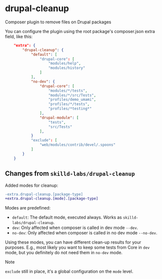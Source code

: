 # drupal-cleanup
Composer plugin to remove files on Drupal packages

You can configure the plugin using the root package's composer.json extra field, like this:

```json
    "extra": {
        "drupal-cleanup": {
            "default": [
                "drupal-core": [
                    "modules/help",
                    "modules/history"
                ]
            ],
            "no-dev": {
                "drupal-core": [
                    "modules/*/tests",
                    "modules/*/src/Tests",
                    "profiles/demo_umami",
                    "profiles/*/tests",
                    "profiles/*testing*"
                ],
                "drupal-module": [
                    "tests",
                    "src/Tests"
                ],
            }
            "exclude": [
                "web/modules/contrib/devel/.spoons"
            ]
        }
    }
```

## Changes from `skilld-labs/drupal-cleanup`

Added modes for cleanup:

```diff
-extra.drupal-cleanup.[package-type]
+extra.drupal-cleanup.[mode].[package-type]
```

Modes are predefined:

- `default`: The default mode, executed always. Works as 
  `skilld-labs/drupal-cleanup`.
- `dev`: Only affected when composer is called in dev mode `--dev`.
- `no-dev`: Only affected when composer is called in no dev mode `--no-dev`.

Using these modes, you can have different clean-up results for your purposes.
E.g., most likely you want to keep some tests from Core in `dev` mode, but you
definitely do not need them in `no-dev` mode.

> [!NOTE]
> `exclude` still in place, it's a global configuration on the `mode` level.

